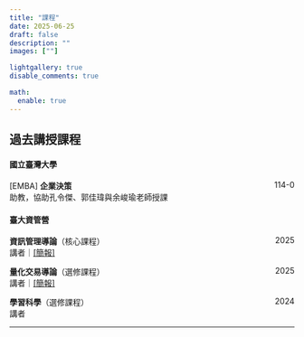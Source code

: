 ```yaml
---
title: "課程"
date: 2025-06-25
draft: false
description: ""
images: [""]

lightgallery: true
disable_comments: true

math:
  enable: true
---
```


## 過去講授課程

#### 國立臺灣大學

<div style="display: flex; justify-content: space-between;">
  <div>[EMBA] <strong>企業決策</strong></div>
  <div>114-0</div>
</div>
助教，協助孔令傑、郭佳瑋與余峻瑜老師授課

#### 臺大資管營

<div style="display: flex; justify-content: space-between;">
  <div><strong>資訊管理導論</strong>（核心課程）</div>
  <div>2025</div>
</div>
<div style="margin-top:0;">
  講者｜<a href="/courses/intro_to_IM.pdf">[簡報]</a>
</div>

<div style="height: 1em;"></div>

<div style="display: flex; justify-content: space-between;">
  <div><strong>量化交易導論</strong>（選修課程）</div>
  <div>2025</div>
</div>
<div style="margin-top:0;">
  講者｜<a href="/courses/intro_to_quant.pdf">[簡報]</a>
</div>

<div style="height: 1em;"></div>

<div style="display: flex; justify-content: space-between;">
  <div><strong>學習科學</strong>（選修課程）</div>
  <div>2024</div>
</div>
講者

---

<!-- <h2 style="font-variant: small-caps;">Notes from Courses I Took</h2> -->
